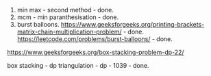 1. min max - second method  - done.
2. mcm - min paranthesisation - done.
3. burst balloons.
https://www.geeksforgeeks.org/printing-brackets-matrix-chain-multiplication-problem/ - done.
https://leetcode.com/problems/burst-balloons/ - done.

 https://www.geeksforgeeks.org/box-stacking-problem-dp-22/ 

 box stacking - dp 
 triangulation - dp - 1039 - done.